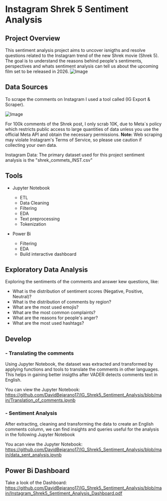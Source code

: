 # Instagram Shrek 5 Sentiment Analysis

## Project Overview

This sentiment analysis project aims to uncover isnigths and resolve questions related to the Instagram trend of the new Shrek movie (Shrek 5). The goal is to understand the reasons behind people's sentiments, perspectives and whats sentiment analysis can tell us about the upcoming film set to be released in 2026.
![Image](https://github.com/user-attachments/assets/37a8bf80-22f6-4d0a-b8e9-b0ba9dd43d85)

## Data Sources

To scrape the comments on Instagram I used a  tool called (IG Export & Scraper).


![Image](https://github.com/user-attachments/assets/cc3e1bbf-b835-4fdf-b650-5a8d3fb28826)


For 100k comments of the Shrek post, I only scrab 10K, due to Meta´s policy which restricts public access to large quantities of data unless you use the official Meta API and obtain the necessary permissions.
**Note:** Web scraping may violate Instagram's Terms of Service, so please use caution if collecting your own data.

Instagram Data: The primary dataset used for this project sentiment analysis is the "shrek_commets_INST.csv" 

## Tools 

- Jupyter Notebook
  - ETL
  - Data Cleaning
  - Filtering
  - EDA
  - Text preprocessing
  - Tokenization

    
- Power Bi
  - Filtering
  - EDA
  - Build interactive dashboard


 ## Exploratory Data Analysis
 
Exploring the sentiments of the comments and answer kew questions, like:

- What is the distribution of sentiment scores (Negative, Positive, Neutral)?
- What is the distribution of comments by region?
- What are the most used emojis?
- What are the most common complaints?
- What are the reasons for people's anger?
- What are the most used hashtags?


## Develop

### - Translating the comments


Using Jupyter Notebook, the dataset was extracted and transformed by applying functions and tools to translate the comments in other languages. This helps in gaining better insigths after VADER detects comments text in English.

You can view the Jupyter Notebook: https://github.com/DavidBejarano17/IG_Shrek5_Sentiment_Analysis/blob/main/Translation_of_comments.ipynb


### - Sentiment Analysis

After extracting, cleaning and transforming the data to create an English comments column, we can find insights and queries useful for the analysis in the following Jupyter Notebook 

You acan view the Jupyter Notebook:
https://github.com/DavidBejarano17/IG_Shrek5_Sentiment_Analysis/blob/main/data_sent_analysis.ipynb




## Power Bi Dashboard

Take a look of the Dashboard: https://github.com/DavidBejarano17/IG_Shrek5_Sentiment_Analysis/blob/main/Instagram_Shrek5_Sentiment_Analysis_Dashboard.pdf








  
